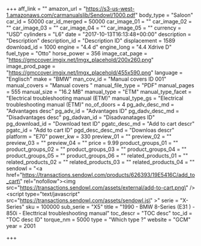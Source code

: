+++
aff_link = ""
amazon_url = "https://s3-us-west-1.amazonaws.com/carmanualslib/Sendowl/1000.pdf"
body_type = "Saloon"
car_id = 50000
car_id_merged = 50000
car_image_01 = ""
car_image_02 = ""
car_image_03 = ""
car_image_04 = ""
car_image_05 = ""
currency = "USD"
cylinders = "L6"
date = "2017-10-13T16:13:48+00:00"
description = "Description"
description_id = "Description ID"
displacement = 1589
download_id = 1000
engine = "4.4 d"
engine_long = "4.4 Xdrive D"
fuel_type = "Otto"
horse_power = 356
image_cat_page = "https://gmccover.imgix.net/Imgx_placehold/200x260.png"
image_prod_page = "https://gmccover.imgix.net/Imgx_placehold/455x590.png"
language = "Englisch"
make = "BMW"
man_cov_id = "Manual covers ID 001"
manual_covers = "Manual covers "
manual_file_type = "PDF"
manual_pages = 555
manual_size = "16.2 MB"
manual_type = "ETM"
manual_type_facet = "Electrical troubleshooting manual (ETM)"
manual_type_gs = "Electrical troubleshooting manual (ETM)"
no_of_doors = 4
pg_adv_desc_md = "Advantages desc"
pg_adv_id = "Advantages ID"
pg_dadv_desc_md = "Disadvantages desc"
pg_dadvan_id = "Disadvanatages ID"
pg_download_id = "Download text ID"
pgatc_desc_md = "Add to cart descr"
pgatc_id = "Add to cart ID"
pgd_desc_desc_md = "Downloas descr"
platform = "E70"
power_kw = 330
preview_01 = ""
preview_02 = ""
preview_03 = ""
preview_04 = ""
price = 9.99
product_groups_01 = ""
product_groups_02 = ""
product_groups_03 = ""
product_groups_04 = ""
product_groups_05 = ""
product_groups_06 = ""
related_products_01 = ""
related_products_02 = ""
related_products_03 = ""
related_products_04 = ""
sendowl = "<a href=\"https://transactions.sendowl.com/products/626393/19E5416C/add_to_cart\" rel=\"nofollow\"><img src=\"https://transactions.sendowl.com/assets/external/add-to-cart.png\" /></a><script type=\"text/javascript\" src=\"https://transactions.sendowl.com/assets/sendowl.js\" ></script>"
serie = "X-Series"
sku = 100000
sub_serie = "X5"
title = "1990 - BMW 8-Series  (E31 ) - 850i - Electtrical troubleshooting manual"
toc_descr = "TOC desc"
toc_id = "TOC desc ID"
torque_nm = 5000
type = "Which type ?"
website = "GCM"
year = 2001

+++

